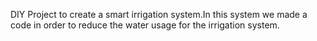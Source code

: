 DIY Project to create a smart irrigation system.In this system  we made a code in order to reduce the water usage  for the irrigation system.
